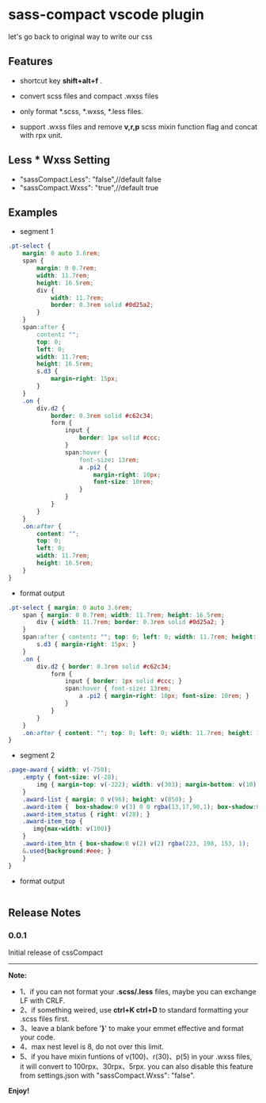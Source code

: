 # sass-compact vscode plugin

let's go back to original way to write our css

## Features

* shortcut key **shift+alt+f** .

* convert scss files and compact .wxss files

* only format *.scss, *.wxss, *.less files.

* support .wxss files and remove **v,r,p** scss mixin function flag and concat with rpx unit.

## Less * Wxss Setting
- "sassCompact.Less": "false",//default false
- "sassCompact.Wxss": "true",//default true

## Examples

* segment 1

~~~ css
.pt-select {
    margin: 0 auto 3.6rem;
    span {
        margin: 0 0.7rem;
        width: 11.7rem;
        height: 16.5rem;
        div {
            width: 11.7rem;
            border: 0.3rem solid #0d25a2;
        }
    }
    span:after {
        content: "";
        top: 0;
        left: 0;
        width: 11.7rem;
        height: 16.5rem;
        s.d3 {
            margin-right: 15px;
        }
    }
    .on {
        div.d2 {
            border: 0.3rem solid #c62c34;
            form {
                input {
                    border: 1px solid #ccc;
                }
                span:hover {
                    font-size: 13rem;
                    a .pi2 {
                        margin-right: 10px;
                        font-size: 10rem;
                    }
                }
            }
        }
    }
    .on:after {
        content: "";
        top: 0;
        left: 0;
        width: 11.7rem;
        height: 16.5rem;
    }
}
~~~

* format output

~~~ css
.pt-select { margin: 0 auto 3.6rem;
    span { margin: 0 0.7rem; width: 11.7rem; height: 16.5rem;
        div { width: 11.7rem; border: 0.3rem solid #0d25a2; }
    }
    span:after { content: ""; top: 0; left: 0; width: 11.7rem; height: 16.5rem;
        s.d3 { margin-right: 15px; }
    }
    .on {
        div.d2 { border: 0.3rem solid #c62c34;
            form {
                input { border: 1px solid #ccc; }
                span:hover { font-size: 13rem;
                    a .pi2 { margin-right: 10px; font-size: 10rem; }
                }
            }
        }
    }
    .on:after { content: ""; top: 0; left: 0; width: 11.7rem; height: 16.5rem; }
}
~~~


* segment 2

~~~ css
.page-award { width: v(-750);
    .empty { font-size: v(-28);
        img { margin-top: v(-222); width: v(303); margin-bottom: v(10); }
    }
    .award-list { margin: 0 v(96); height: v(850); }
	.award-item {  box-shadow:0 v(3) 0 0 rgba(13,17,90,1); box-shadow:0 v(3) 0 0 rgba(13,17,90,1); }
    .award-item_status { right: v(28); }
    .award-item_top {
	   img{max-width: v(100)}
    }
	.award-item_btn { box-shadow:0 v(2) v(2) rgba(223, 198, 153, 1);
    &.used{background:#eee; }
	}
}
~~~

* format output

~~~ css

~~~



## Release Notes

### 0.0.1

Initial release of cssCompact


-----------------------------------------------------------------------------------------------------------

**Note:**

* 1、if you can not format your **.scss/.less** files, maybe you can exchange LF with CRLF.
* 2、if something weired, use **ctrl+K ctrl+D** to standard formatting your .scss files first.
* 3、leave a blank before '**}**' to make your emmet effective and format your code.
* 4、max nest level is 8, do not over this limit.
* 5、if you have mixin funtions of v(100)、r(30)、p(5) in your .wxss files, it will convert to 100rpx、30rpx、5rpx. you can also disable this feature from settings.json with "sassCompact.Wxss": "false".

**Enjoy!**
